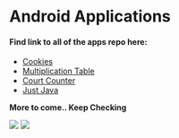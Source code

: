 # Android Applications

#### Find link to all of the apps repo here:

* [Cookies](https://github.com/Iltwats/Cookies)
* [Multiplication Table](https://github.com/Iltwats/MultiplicationTable)
* [Court Counter](https://github.com/Iltwats/Court-Counter)
* [Just Java](https://github.com/Iltwats/JustJava)


**More to come.. Keep Checking**<br>

![](https://media.giphy.com/media/MGdfeiKtEiEPS/giphy.gif)
![](https://media.giphy.com/media/DuWNPF952JNyE/giphy.gif)
